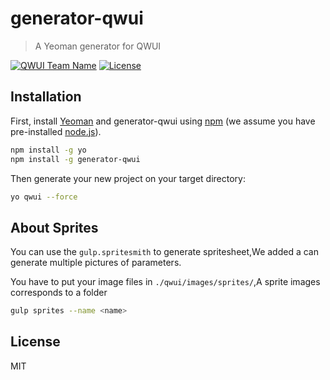 # generator-qwui
> A Yeoman generator for QWUI

[![QWUI Team Name](https://img.shields.io/badge/Team-QWUI-orange.svg?style=flat)](https://github.com/wenyuking)
[![License](https://img.shields.io/badge/license-MIT-blue.svg?style=flat)](http://opensource.org/licenses/MIT "Feel free to contribute.")

## Installation

First, install [Yeoman](http://yeoman.io) and generator-qwui using [npm](https://www.npmjs.com/) (we assume you have
pre-installed [node.js](https://nodejs.org/)).

```bash
npm install -g yo
npm install -g generator-qwui
```

Then generate your new project on your target directory:

```bash
yo qwui --force
```

## About Sprites

You can use the `gulp.spritesmith` to generate spritesheet,We added a can generate multiple pictures of parameters.

You have to put your image files in `./qwui/images/sprites/`,A sprite images corresponds to a folder

```bash
gulp sprites --name <name>
```

## License

MIT
